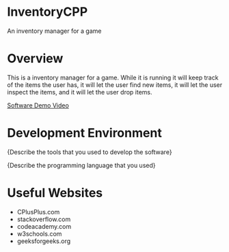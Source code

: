 # InventoryCPP
An inventory manager for a game
# Overview
This is a inventory manager for a game. While it is running it will keep track of the items the user has, it will let the user find new items, it will let the user inspect the items, and it will let the user drop items.

[Software Demo Video](http://youtube.link.goes.here)

# Development Environment

{Describe the tools that you used to develop the software}

{Describe the programming language that you used}

# Useful Websites
- CPlusPlus.com
- stackoverflow.com
- codeacademy.com
- w3schools.com
- geeksforgeeks.org
